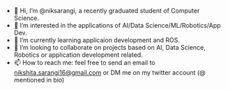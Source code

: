 - 👋 Hi, I’m @niksarangi, a recently graduated student of Computer Science.
- 👀 I’m interested in the applications of AI/Data Science/ML/Robotics/App Dev.
- 🌱 I’m currently learning applicaion development and ROS.
- 💞️ I’m looking to collaborate on projects based on AI, Data Science, Robotics or application development related.
- 📫 How to reach me: feel free to send an email to nikshita.sarangi16@gmail.com or DM me on my twitter account (@ mentioned in bio)

<!---
niksarangi/niksarangi is a ✨ special ✨ repository because its `README.md` (this file) appears on your GitHub profile.
--->
